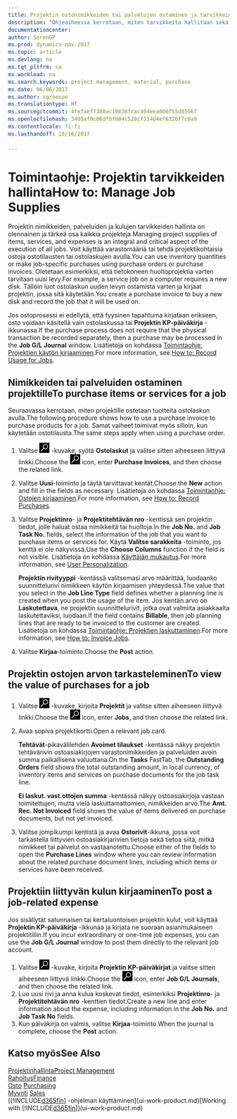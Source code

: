 ```yaml
---
title: Projektin ostonimikkeiden tai palvelujen ostaminen ja tarvikkeiden hallinta
description: "Ohjeaiheessa kerrotaan, miten tarvikkeita hallitaan sekä projekteille ostetaan materiaaleja ja palveluja."
documentationcenter: 
author: SorenGP
ms.prod: dynamics-nav-2017
ms.topic: article
ms.devlang: na
ms.tgt_pltfrm: na
ms.workload: na
ms.search.keywords: project management, material, purchase
ms.date: 06/06/2017
ms.author: sgroespe
ms.translationtype: HT
ms.sourcegitcommit: 4fefaef7380ac10836fcac404eea006f55d8556f
ms.openlocfilehash: 3405af0c06df0fb04c528cf114d4ef6326f7c0a9
ms.contentlocale: fi-fi
ms.lasthandoff: 10/16/2017

---
```

# <a name="how-to-manage-job-supplies"></a><span data-ttu-id="a694c-103">Toimintaohje: Projektin tarvikkeiden hallinta</span><span class="sxs-lookup"><span data-stu-id="a694c-103">How to: Manage Job Supplies</span></span>
<span data-ttu-id="a694c-104">Projektin nimikkeiden, palveluiden ja kulujen tarvikkeiden hallinta on olennainen ja tärkeä osa kaikkia projekteja.</span><span class="sxs-lookup"><span data-stu-id="a694c-104">Managing project supplies of items, services, and expenses is an integral and critical aspect of the execution of all jobs.</span></span> <span data-ttu-id="a694c-105">Voit käyttää varastomääriä tai tehdä projektikohtaisia ostoja ostotilausten tai ostolaskujen avulla.</span><span class="sxs-lookup"><span data-stu-id="a694c-105">You can use inventory quantities or make job-specific purchases using purchase orders or purchase invoices.</span></span> <span data-ttu-id="a694c-106">Oletetaan esimerkiksi, että tietokoneen huoltoprojektia varten tarvitaan uusi levy.</span><span class="sxs-lookup"><span data-stu-id="a694c-106">For example, a service job on a computer requires a new disk.</span></span> <span data-ttu-id="a694c-107">Tällöin luot ostolaskun uuden levyn ostamista varten ja kirjaat projektin, jossa sitä käytetään.</span><span class="sxs-lookup"><span data-stu-id="a694c-107">You create a purchase invoice to buy a new disk and record the job that it will be used on.</span></span>

<span data-ttu-id="a694c-108">Jos ostoprosessi ei edellytä, että fyysinen tapahtuma kirjataan erikseen, osto voidaan käsitellä vain ostolaskussa tai **Projektin KP-päiväkirja** -ikkunassa.</span><span class="sxs-lookup"><span data-stu-id="a694c-108">If the purchase process does not require that the physical transaction be recorded separately, then a purchase may be processed in the **Job G/L Journal** window.</span></span> <span data-ttu-id="a694c-109">Lisätietoja on kohdassa [Toimintaohje: Projektien käytön kirjaaminen](projects-how-record-job-usage.md).</span><span class="sxs-lookup"><span data-stu-id="a694c-109">For more information, see [How to: Record Usage for Jobs](projects-how-record-job-usage.md).</span></span>

## <a name="to-purchase-items-or-services-for-a-job"></a><span data-ttu-id="a694c-110">Nimikkeiden tai palveluiden ostaminen projektille</span><span class="sxs-lookup"><span data-stu-id="a694c-110">To purchase items or services for a job</span></span>
<span data-ttu-id="a694c-111">Seuraavassa kerrotaan, miten projektille ostetaan tuotteita ostolaskun avulla.</span><span class="sxs-lookup"><span data-stu-id="a694c-111">The following procedure shows how to use a purchase invoice to purchase products for a job.</span></span> <span data-ttu-id="a694c-112">Samat vaiheet toimivat myös silloin, kun käytetään ostotilausta.</span><span class="sxs-lookup"><span data-stu-id="a694c-112">The same steps apply when using a purchase order.</span></span>  

1. <span data-ttu-id="a694c-113">Valitse ![Etsi sivu tai raportti](media/ui-search/search_small.png "Etsi sivu tai raportti -kuvake") -kuvake, syötä **Ostolaskut** ja valitse sitten aiheeseen liittyvä linkki.</span><span class="sxs-lookup"><span data-stu-id="a694c-113">Choose the ![Search for Page or Report](media/ui-search/search_small.png "Search for Page or Report icon") icon, enter **Purchase Invoices**, and then choose the related link.</span></span>  
2. <span data-ttu-id="a694c-114">Valitse **Uusi**-toiminto ja täytä tarvittavat kentät.</span><span class="sxs-lookup"><span data-stu-id="a694c-114">Choose the **New** action and fill in the fields as necessary.</span></span> <span data-ttu-id="a694c-115">Lisätietoja on kohdassa [Toimintaohje: Ostojen kirjaaminen](purchasing-how-record-purchases.md).</span><span class="sxs-lookup"><span data-stu-id="a694c-115">For more information, see [How to: Record Purchases](purchasing-how-record-purchases.md).</span></span>
3. <span data-ttu-id="a694c-116">Valitse **Projektinro**- ja **Projektitehtävän nro** -kentissä sen projektin tiedot, jolle haluat ostaa nimikkeitä tai huoltoja.</span><span class="sxs-lookup"><span data-stu-id="a694c-116">In the **Job No.** and **Job Task No.** fields, select the information of the job that you want to purchase items or services for.</span></span> <span data-ttu-id="a694c-117">Käytä **Valitse sarakkeita** -toiminto, jos kenttä ei ole näkyvissä.</span><span class="sxs-lookup"><span data-stu-id="a694c-117">Use the **Choose Columns** function if the field is not visible.</span></span> <span data-ttu-id="a694c-118">Lisätietoja on kohdassa [Käyttäjän mukautus](ui-user-personalization.md).</span><span class="sxs-lookup"><span data-stu-id="a694c-118">For more information, see [User Personalization](ui-user-personalization.md).</span></span>

    <span data-ttu-id="a694c-119">**Projektin rivityyppi** -kentässä valitsemasi arvo määrittää, luodaanko suunnittelurivi nimikkeen käytön kirjaamisen yhteydessä.</span><span class="sxs-lookup"><span data-stu-id="a694c-119">The value that you select in the **Job Line Type** field defines whether a planning line is created when you post the usage of the item.</span></span> <span data-ttu-id="a694c-120">Jos kentän arvo on **Laskutettava**, ne projektin suunnittelurivit, jotka ovat valmiita asiakkaalta laskutettaviksi, luodaan.</span><span class="sxs-lookup"><span data-stu-id="a694c-120">If the field contains **Billable**, then job planning lines that are ready to be invoiced to the customer are created.</span></span> <span data-ttu-id="a694c-121">Lisätietoja on kohdassa [Toimintaohje: Projektien laskuttaminen](projects-how-invoice-jobs.md).</span><span class="sxs-lookup"><span data-stu-id="a694c-121">For more information, see [How to: Invoice Jobs](projects-how-invoice-jobs.md).</span></span>
4. <span data-ttu-id="a694c-122">Valitse **Kirjaa**-toiminto.</span><span class="sxs-lookup"><span data-stu-id="a694c-122">Choose the **Post** action.</span></span>

## <a name="to-view-the-value-of-purchases-for-a-job"></a><span data-ttu-id="a694c-123">Projektin ostojen arvon tarkasteleminen</span><span class="sxs-lookup"><span data-stu-id="a694c-123">To view the value of purchases for a job</span></span>
1. <span data-ttu-id="a694c-124">Valitse ![Etsi sivu tai raportti](media/ui-search/search_small.png "Etsi sivu tai raportti -kuvake") -kuvake, kirjoita **Projektit** ja valitse sitten aiheeseen liittyvä linkki.</span><span class="sxs-lookup"><span data-stu-id="a694c-124">Choose the ![Search for Page or Report](media/ui-search/search_small.png "Search for Page or Report icon") icon, enter **Jobs**, and then choose the related link.</span></span>
2. <span data-ttu-id="a694c-125">Avaa sopiva projektikortti.</span><span class="sxs-lookup"><span data-stu-id="a694c-125">Open a relevant job card.</span></span>

    <span data-ttu-id="a694c-126">**Tehtävät**-pikavälilehden **Avoimet tilaukset** -kentässä näkyy projektin tehtävärivin ostoasiakirjojen varastonimikkeiden ja palveluiden avoin summa paikallisena valuuttana.</span><span class="sxs-lookup"><span data-stu-id="a694c-126">On the **Tasks** FastTab, the **Outstanding Orders** field shows the total outstanding amount, in local currency, of inventory items and services on purchase documents for the job task line.</span></span>  

    <span data-ttu-id="a694c-127">**Ei laskut. vast.ottojen summa** -kentässä näkyy ostoasiakirjoja vastaan toimitettujen, mutta vielä laskuttamattomien, nimikkeiden arvo.</span><span class="sxs-lookup"><span data-stu-id="a694c-127">The **Amt. Rec. Not Invoiced** field shows the value of items delivered on purchase documents, but not yet invoiced.</span></span>  
3. <span data-ttu-id="a694c-128">Valitse jompikumpi kentistä ja avaa **Ostorivit**-ikkuna, jossa voit tarkastella liittyvien ostoasiakirjarivien tietoja sekä tietoa siitä, mitkä nimikkeet tai palvelut on vastaanotettu.</span><span class="sxs-lookup"><span data-stu-id="a694c-128">Choose either of the fields to open the **Purchase Lines** window where you can review information about the related purchase document lines, including which items or services have been received.</span></span>

## <a name="to-post-a-job-related-expense"></a><span data-ttu-id="a694c-129">Projektiin liittyvän kulun kirjaaminen</span><span class="sxs-lookup"><span data-stu-id="a694c-129">To post a job-related expense</span></span>
<span data-ttu-id="a694c-130">Jos sisällytät satunnaisen tai kertaluontoisen projektin kulut, voit käyttää **Projektin KP-päiväkirja** -ikkunaa ja kirjata ne suoraan asianmukaiseen projektitiliin.</span><span class="sxs-lookup"><span data-stu-id="a694c-130">If you incur extraordinary or one-time job expenses, you can use the **Job G/L Journal** window to post them directly to the relevant job account.</span></span>

1. <span data-ttu-id="a694c-131">Valitse ![Etsi sivu tai raportti](media/ui-search/search_small.png "Etsi sivu tai raportti -kuvake") -kuvake, kirjoita **Projektin KP-päiväkirjat** ja valitse sitten aiheeseen liittyvä linkki.</span><span class="sxs-lookup"><span data-stu-id="a694c-131">Choose the ![Search for Page or Report](media/ui-search/search_small.png "Search for Page or Report icon") icon, enter **Job G/L Journals**, and then choose the related link.</span></span>  
2. <span data-ttu-id="a694c-132">Luo uusi rivi ja anna kulua koskevat tiedot, esimerkiksi **Projektinro**- ja **Projektitehtävän nro** -kenttien tiedot.</span><span class="sxs-lookup"><span data-stu-id="a694c-132">Create a new line and enter information about the expense, including information in the **Job No.** and **Job Task No** fields.</span></span>  
3. <span data-ttu-id="a694c-133">Kun päiväkirja on valmis, valitse **Kirjaa**-toiminto.</span><span class="sxs-lookup"><span data-stu-id="a694c-133">When the journal is complete, choose the **Post** action.</span></span>

## <a name="see-also"></a><span data-ttu-id="a694c-134">Katso myös</span><span class="sxs-lookup"><span data-stu-id="a694c-134">See Also</span></span>
[<span data-ttu-id="a694c-135">Projektinhallinta</span><span class="sxs-lookup"><span data-stu-id="a694c-135">Project Management</span></span>](projects-manage-projects.md)  
[<span data-ttu-id="a694c-136">Rahoitus</span><span class="sxs-lookup"><span data-stu-id="a694c-136">Finance</span></span>](finance.md)  
<span data-ttu-id="a694c-137">[Osto](purchasing-manage-purchasing.md)       </span><span class="sxs-lookup"><span data-stu-id="a694c-137">[Purchasing](purchasing-manage-purchasing.md)       </span></span>  
<span data-ttu-id="a694c-138">[Myynti](sales-manage-sales.md)    </span><span class="sxs-lookup"><span data-stu-id="a694c-138">[Sales](sales-manage-sales.md)    </span></span>  
<span data-ttu-id="a694c-139">[[!INCLUDE[d365fin](includes/d365fin_md.md)] -ohjelman käyttäminen](ui-work-product.md)</span><span class="sxs-lookup"><span data-stu-id="a694c-139">[Working with [!INCLUDE[d365fin](includes/d365fin_md.md)]](ui-work-product.md)</span></span>  

